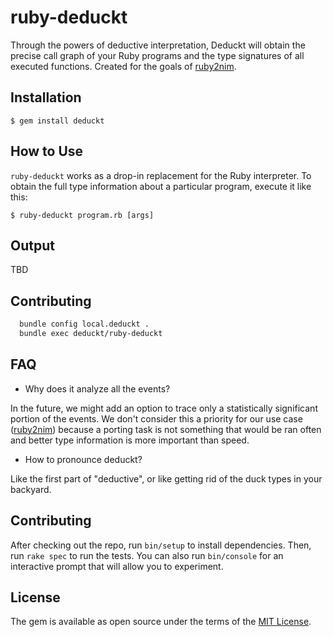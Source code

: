 # ruby-deduckt

Through the powers of deductive interpretation, Deduckt will obtain the precise
call graph of your Ruby programs and the type signatures of all executed functions.
Created for the goals of [ruby2nim](https://github.com/metacraft-labs/ruby2nim).

## Installation

    $ gem install deduckt

## How to Use

`ruby-deduckt` works as a drop-in replacement for the Ruby interpreter. To obtain the full type information about a particular program, execute it like this:

    $ ruby-deduckt program.rb [args]

## Output

TBD

## Contributing

```bash
  bundle config local.deduckt .
  bundle exec deduckt/ruby-deduckt
```

## FAQ

* Why does it analyze all the events?

In the future, we might add an option to trace only a statistically significant portion of the events. We don't consider this a priority for our use case ([ruby2nim](https://github.com/metacraft-labs/ruby2nim)) because a porting task is not something that would be ran often and better type information is more important than speed.

* How to pronounce deduckt?

Like the first part of "deductive", or like getting rid of the duck types in your backyard. 

## Contributing

After checking out the repo, run `bin/setup` to install dependencies. Then, run `rake spec` to run the tests. You can also run `bin/console` for an interactive prompt that will allow you to experiment.

## License

The gem is available as open source under the terms of the [MIT License](https://opensource.org/licenses/MIT).
